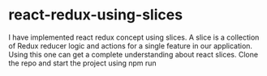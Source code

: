 # react-redux-using-slices
I have implemented react redux concept using slices. A slice is a collection of Redux reducer logic and actions for a single feature in our application. Using this one can get a complete understanding about react slices. Clone the repo and start the project using npm run
